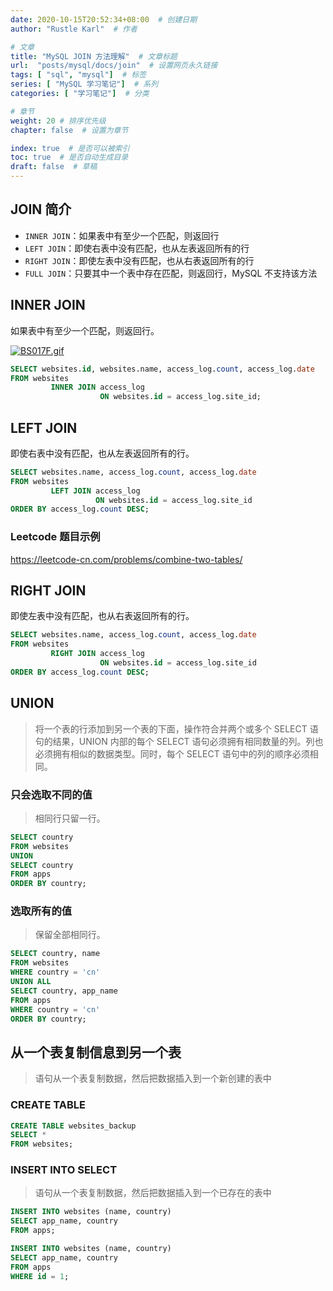 ```yaml
---
date: 2020-10-15T20:52:34+08:00  # 创建日期
author: "Rustle Karl"  # 作者

# 文章
title: "MySQL JOIN 方法理解"  # 文章标题
url:  "posts/mysql/docs/join"  # 设置网页永久链接
tags: [ "sql", "mysql"]  # 标签
series: [ "MySQL 学习笔记"]  # 系列
categories: [ "学习笔记"]  # 分类

# 章节
weight: 20 # 排序优先级
chapter: false  # 设置为章节

index: true  # 是否可以被索引
toc: true  # 是否自动生成目录
draft: false  # 草稿
---
```


## JOIN 简介

- `INNER JOIN`：如果表中有至少一个匹配，则返回行
- `LEFT JOIN`：即使右表中没有匹配，也从左表返回所有的行
- `RIGHT JOIN`：即使左表中没有匹配，也从右表返回所有的行
- `FULL JOIN`：只要其中一个表中存在匹配，则返回行，MySQL 不支持该方法

## INNER JOIN

如果表中有至少一个匹配，则返回行。

[![BS017F.gif](https://s1.ax1x.com/2020/10/20/BS017F.gif)](https://imgchr.com/i/BS017F)

```sql
SELECT websites.id, websites.name, access_log.count, access_log.date
FROM websites
         INNER JOIN access_log
                    ON websites.id = access_log.site_id;
```

## LEFT JOIN

即使右表中没有匹配，也从左表返回所有的行。

```sql
SELECT websites.name, access_log.count, access_log.date
FROM websites
         LEFT JOIN access_log
                   ON websites.id = access_log.site_id
ORDER BY access_log.count DESC;
```

### Leetcode 题目示例

https://leetcode-cn.com/problems/combine-two-tables/

## RIGHT JOIN

即使左表中没有匹配，也从右表返回所有的行。

```sql
SELECT websites.name, access_log.count, access_log.date
FROM websites
         RIGHT JOIN access_log
                    ON websites.id = access_log.site_id
ORDER BY access_log.count DESC;
```

## UNION

> 将一个表的行添加到另一个表的下面，操作符合并两个或多个 SELECT 语句的结果，UNION 内部的每个 SELECT 语句必须拥有相同数量的列。列也必须拥有相似的数据类型。同时，每个 SELECT 语句中的列的顺序必须相同。

### 只会选取不同的值

> 相同行只留一行。

```sql
SELECT country
FROM websites
UNION
SELECT country
FROM apps
ORDER BY country;
```

### 选取所有的值

> 保留全部相同行。

```sql
SELECT country, name
FROM websites
WHERE country = 'cn'
UNION ALL
SELECT country, app_name
FROM apps
WHERE country = 'cn'
ORDER BY country;
```

## 从一个表复制信息到另一个表

> 语句从一个表复制数据，然后把数据插入到一个新创建的表中

### CREATE TABLE

```sql
CREATE TABLE websites_backup
SELECT *
FROM websites;
```

### INSERT INTO SELECT

> 语句从一个表复制数据，然后把数据插入到一个已存在的表中

```sql
INSERT INTO websites (name, country)
SELECT app_name, country
FROM apps;

INSERT INTO websites (name, country)
SELECT app_name, country
FROM apps
WHERE id = 1;
```
